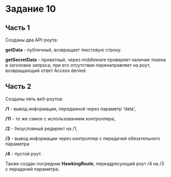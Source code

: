 # Задание 10

## Часть 1
Созданы два API-роута:

**getData** - публичный, возвращает текстовую строку.

**getSecretData** - приватный, через middleware проверяет наличие токена в заголовке запроса, при его отсутствии перенаправляет на роут, возвращающий ответ Access denied.




## Часть 2
Созданы пять веб-роутов:

**/1** - вывод информации, переданной через параметр 'data',

**/11** - то же самое с использованием контроллера,

**/2** - безусловный редирект на /1,

**/3** - вывод информации через контроллер с передачей обязательного параметра

**/4** - пустой роут.

Также создан посредник **HawkingRoute**, переадресующий роут /4 на /3 с передачей параметра.